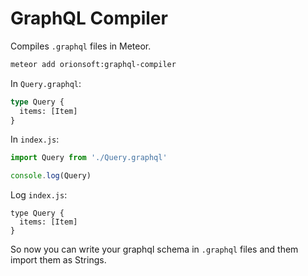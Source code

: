 # GraphQL Compiler

Compiles ```.graphql``` files in Meteor.

```sh
meteor add orionsoft:graphql-compiler
```

In ```Query.graphql```:

```graphql
type Query {
  items: [Item]
}
```

In ```index.js```:

```js
import Query from './Query.graphql'

console.log(Query)
```

Log ```index.js```:
```
type Query {
  items: [Item]
}
```

So now you can write your graphql schema in ```.graphql``` files and them import them as Strings.

